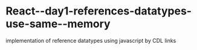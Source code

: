 # React--day1-references-datatypes-use-same--memory
implementation of reference datatypes using javascript by CDL links
